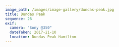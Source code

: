 ```yaml
---
image_path: /images/image-gallery/dundas-peak.jpg
title: Dundas Peak
sequence: 26
exif:
  camera: "Sony @350"
  dateTaken: 2017-21-10
  location: Dundas Peak Hamilton
---
```

